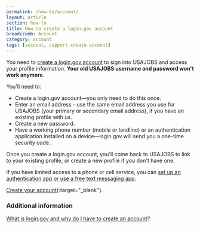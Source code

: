 ```yaml
---
permalink: /how-to/account/
layout: article
section: how-to
title: How to create a login.gov account
breadcrumb: Account
category: account
tags: [account, support-create-account]
---
```


You need to [create a login.gov account](https://www.usajobs.gov/Access/Transition) to sign into USAJOBS and access your profile information. <strong>Your old USAJOBS username and password won't work anymore.
</strong>

You'll need to:

*	Create a login.gov account—you only need to do this once.
*	Enter an email address - use the same email address you use for USAJOBS (your primary or secondary email address), if you have an existing profile with us.
*	Create a new password.
*	Have a working phone number (mobile or landline) or an authentication application installed on a device—login.gov will send you a one-time security code..

Once you create a login.gov account, you'll come back to USAJOBS to link to your existing profile, or create a new profile if you don't have one.

If you have limited access to a phone or cell service, you can [set up an authentication app or use a free text messaging app](limited-access/).

[Create your account](https://login.usajobs.gov/Access/Transition/){:target="_blank"}.

### Additional information

[What is login.gov and why do I have to create an account](../../faq/account/login-gov)?
